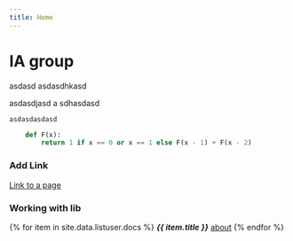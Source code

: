 ```yaml
---
title: Home
---
```



# IA group

asdasd
asdasdhkasd

asdasdjasd
a
sdhasdasd

	asdasdasdasd


```python
	def F(x):
		return 1 if x == 0 or x == 1 else F(x - 1) + F(x - 2)
```

### Add Link

[Link to a page](http://about.index)

### Working with lib

{% for item in site.data.listuser.docs %}
***{{ item.title }}***
[about]()
{% endfor %}